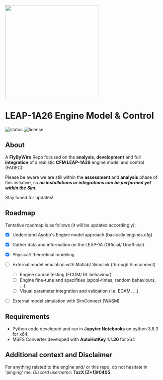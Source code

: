 <img src="https://raw.githubusercontent.com/flybywiresim/fbw-branding/master/png/FBW-Logo.png" placeholder="Flybywire" width="300"/>

# LEAP-1A26 Engine Model & Control

![status](https://img.shields.io/badge/status-Unstable%2F%20WIP-blue)
![license](https://img.shields.io/github/license/flybywiresim/leap-1a26-model)

## About
A **FlyByWire** Repo focused on the **analysis**, **development** and full **integration** of a realistic **CFM LEAP-1A26** engine model and control (FADEC). 

Please be aware we are still within the **assessment** and **analysis** phase of this initiative, so **_no installations or integrations can be performed yet within the Sim_**.

Stay tuned for updates!

## Roadmap
Tentative roadmap is as follows (it will be updated accordingly):

- [x] Understand Asobo's Engine model approach (basically engines.cfg)
- [x] Gather data and information on the LEAP-1A (Official/ Unofficial)
- [x] Physical/ theoretical modeling
- [ ] External model emulation with Matlab/ Simulink (through Simconnect)
    - [ ] Engine coarse testing (FCOM/ RL behaviour)
    - [ ] Engine fine-tune and specifities (spool-times, random behaviours, ...)
    - [ ] Visual parameter integration and validation (i.e. ECAM, ...)
- [ ] External model simulation with SimConnect (WASM)


## Requirements
* Python code developed and ran in **Jupyter Notebooks** on python 3.8.3 for x64.
* MSFS Converter developed with **AutoHotKey 1.1.30** for x64

## Additional context and Disclaimer
For anything related to the engine and/ or this repo, do not hesitate in 'pinging' me. 
_Discord username_: **TazX [Z+1]#0405**
